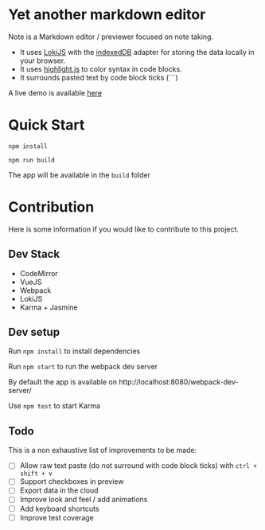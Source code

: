 # Yet another markdown editor

Note is a Markdown editor / previewer focused on note taking.

* It uses [LokiJS](http://lokijs.org/) with the [indexedDB](https://developer.mozilla.org/en/docs/Web/API/IndexedDB_API) adapter
for storing the data locally in your browser.
* It uses [highlight.js](https://highlightjs.org/) to color syntax in code blocks.
* It surrounds pasted text by code block ticks (\`\`\`)


A live demo is available [here](http://note.plrenaudin.com)

# Quick Start

`npm install`

`npm run build`

The app will be available in the `build` folder

# Contribution

Here is some information if you would like to contribute to this project.

## Dev Stack

* CodeMirror
* VueJS
* Webpack
* LokiJS
* Karma + Jasmine

## Dev setup

Run `npm install` to install dependencies

Run `npm start` to run the webpack dev server

By default the app is available on http://localhost:8080/webpack-dev-server/

Use `npm test` to start Karma

## Todo
This is a non exhaustive list of improvements to be made:

- [ ] Allow raw text paste (do not surround with code block ticks) with `ctrl + shift + v`
- [ ] Support checkboxes in preview
- [ ] Export data in the cloud
- [ ] Improve look and feel / add animations
- [ ] Add keyboard shortcuts
- [ ] Improve test coverage
